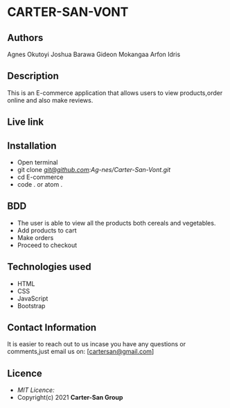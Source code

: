 # CARTER-SAN-VONT

## Authors
Agnes Okutoyi
Joshua Barawa
Gideon Mokangaa
Arfon Idris

## Description
This is an E-commerce application that allows users to view products,order online and also make reviews.

## Live link


## Installation
  * Open terminal
  * git clone *git@github.com:Ag-nes/Carter-San-Vont.git*
  * cd E-commerce
  * code . or atom .

## BDD
  * The user is able to view all the products both cereals and vegetables.
  * Add products to cart
  * Make orders
  * Proceed to checkout
  
## Technologies used
  * HTML
  * CSS
  * JavaScript
  * Bootstrap

## Contact Information
  It is easier to reach out to us incase you have any questions or comments,just email us on: [cartersan@gmail.com]

## Licence
  * *MIT Licence:*
  * Copyright(c) 2021 **Carter-San Group**
